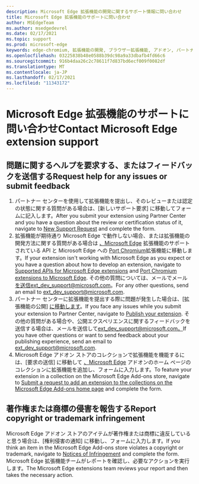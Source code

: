 ```yaml
---
description: Microsoft Edge 拡張機能の開発に関するサポート情報に問い合わせ
title: Microsoft Edge 拡張機能のサポートに問い合わせ
author: MSEdgeTeam
ms.author: msedgedevrel
ms.date: 02/17/2021
ms.topic: support
ms.prod: microsoft-edge
keywords: edge-chromium, 拡張機能の開発, ブラウザー拡張機能, アドオン, パートナー センター, 開発者, サポート
ms.openlocfilehash: 03225838b48e0588b39dc98a9a33dbafb4fd66c6
ms.sourcegitcommit: 916b4daa26c2c78611f7d837bd6ecf009f0082df
ms.translationtype: MT
ms.contentlocale: ja-JP
ms.lasthandoff: 02/17/2021
ms.locfileid: "11343172"
---
```

# <span data-ttu-id="312ed-104">Microsoft Edge 拡張機能のサポートに問い合わせ</span><span class="sxs-lookup"><span data-stu-id="312ed-104">Contact Microsoft Edge extension support</span></span>  

## <span data-ttu-id="312ed-105">問題に関するヘルプを要求する、またはフィードバックを送信する</span><span class="sxs-lookup"><span data-stu-id="312ed-105">Request help for any issues or submit feedback</span></span>  

1.  <span data-ttu-id="312ed-106">パートナー センターを使用して拡張機能を提出し、そのレビューまたは認定の状態に関する質問がある場合は[][MicrosoftSupportSupportrequestformE7a381be9c9aFafbEd76262bc93fd9e4]、[新しいサポート要求] に移動してフォームに記入します。</span><span class="sxs-lookup"><span data-stu-id="312ed-106">After you submit your extension using Partner Center and you have a question about the review or certification status of it, navigate to [New Support Request][MicrosoftSupportSupportrequestformE7a381be9c9aFafbEd76262bc93fd9e4] and complete the form.</span></span>  
1.  <span data-ttu-id="312ed-107">拡張機能が期待通り Microsoft Edge で動作しない場合、または拡張機能の開発方法に関する質問がある場合は [、Microsoft Edge][ExtensionsDeveloperGuideApiSupport] 拡張機能のサポートされている API と Microsoft Edge への [Port Chromium][ExtensionsDeveloperGuidePortChromeExtension]拡張機能に移動します。</span><span class="sxs-lookup"><span data-stu-id="312ed-107">If your extension isn't working with Microsoft Edge as you expect or you have a question about how to develop an extension, navigate to [Supported APIs for Microsoft Edge extensions][ExtensionsDeveloperGuideApiSupport] and [Port Chromium extensions to Microsoft Edge][ExtensionsDeveloperGuidePortChromeExtension].</span></span>  <span data-ttu-id="312ed-108">その他の質問については、メールでメール [を送信][MailtoExtDevSupportMicrosoft]ext_dev_support@microsoft.com。</span><span class="sxs-lookup"><span data-stu-id="312ed-108">For any other questions, send an email to [ext_dev_support@microsoft.com][MailtoExtDevSupportMicrosoft].</span></span>  
1.  <span data-ttu-id="312ed-109">パートナー センターに拡張機能を提出する際に問題が発生した場合は、[拡張機能の公開] [に移動します][ExtensionsPublishPublishExtension]。</span><span class="sxs-lookup"><span data-stu-id="312ed-109">If you face any issues while you submit your extension to Partner Center, navigate to [Publish your extension][ExtensionsPublishPublishExtension].</span></span>  <span data-ttu-id="312ed-110">その他の質問がある場合や、公開エクスペリエンスに関するフィードバックを送信する場合は、メールを送信して[ext_dev_support@microsoft.com。][MailtoExtDevSupportMicrosoft]</span><span class="sxs-lookup"><span data-stu-id="312ed-110">If you have other questions or want to send feedback about your publishing experience, send an email to [ext_dev_support@microsoft.com][MailtoExtDevSupportMicrosoft].</span></span>  
1.  <span data-ttu-id="312ed-111">Microsoft Edge アドオン ストアのコレクションで拡張機能を機能するには、[要求の送信] に移動して [、Microsoft Edge][OfficeFormsPagesResponsepageAspxV4j5cvggr0grqy180bhbrw01uwybfaxnna1zkp3x2vun0ibsu1ymeu3vfy0vurrodewsjgwu00yry4u] アドオンのホーム ページのコレクションに拡張機能を追加し、フォームに入力します。</span><span class="sxs-lookup"><span data-stu-id="312ed-111">To feature your extension in a collection on the Microsoft Edge Add-ons store, navigate to [Submit a request to add an extension to the collections on the Microsoft Edge Add-ons home page][OfficeFormsPagesResponsepageAspxV4j5cvggr0grqy180bhbrw01uwybfaxnna1zkp3x2vun0ibsu1ymeu3vfy0vurrodewsjgwu00yry4u] and complete the form.</span></span>   
    
## <span data-ttu-id="312ed-112">著作権または商標の侵害を報告する</span><span class="sxs-lookup"><span data-stu-id="312ed-112">Report copyright or trademark infringement</span></span>  

<span data-ttu-id="312ed-113">Microsoft Edge アドオン ストアのアイテムが著作権または商標に違反していると思う場合は、[権利侵害[][MicrosoftInfoMarketplaceHtml]の通知] に移動し、フォームに入力します。</span><span class="sxs-lookup"><span data-stu-id="312ed-113">If you think an item in the Microsoft Edge Add-ons store violates a copyright or trademark, navigate to [Notices of Infringement][MicrosoftInfoMarketplaceHtml] and complete the form.</span></span>  <span data-ttu-id="312ed-114">Microsoft Edge 拡張機能チームがレポートを確認し、必要なアクションを実行します。</span><span class="sxs-lookup"><span data-stu-id="312ed-114">The Microsoft Edge extensions team reviews your report and then takes the necessary action.</span></span>  

<!-- links -->  

[ExtensionsDeveloperGuideApiSupport]: ../developer-guide/api-support.md "Microsoft Edge 拡張機能のサポートされている API |Microsoft Docs"  
[ExtensionsDeveloperGuidePortChromeExtension]: ../developer-guide/port-chrome-extension.md "拡張機能を移植|Microsoft Docs"  
[ExtensionsPublishPublishExtension]: ./publish-extension.md "拡張機能を公開|Microsoft Docs"  

[MicrosoftInfoMarketplaceHtml]: https://www.microsoft.com/info/Marketplace.html "侵害に関する通知|Microsoft"  

[MicrosoftSupportSupportrequestformE7a381be9c9aFafbEd76262bc93fd9e4]: https://support.microsoft.com/supportrequestform/e7a381be-9c9a-fafb-ed76-262bc93fd9e4 "拡張機能の新しいサポート要求|Microsoft サポート"  

[OfficeFormsPagesResponsepageAspxV4j5cvggr0grqy180bhbrw01uwybfaxnna1zkp3x2vun0ibsu1ymeu3vfy0vurrodewsjgwu00yry4u]: https://forms.office.com/Pages/ResponsePage.aspx?id=v4j5cvGGr0GRqy180BHbRw01UwyBfAxNna_1ZkP3X2VUN0lBSU1YMEU3VFY0VURRODEwSjgwU00yRy4u "Microsoft Edge アドオンホーム ページ のコレクションに拡張機能を追加する要求を送信|Microsoft Office フォーム"  

[MailtoExtDevSupportMicrosoft]: mailto:ext_dev_support@microsoft.com "メールをメールで送信ext_dev_support@microsoft.com"  

